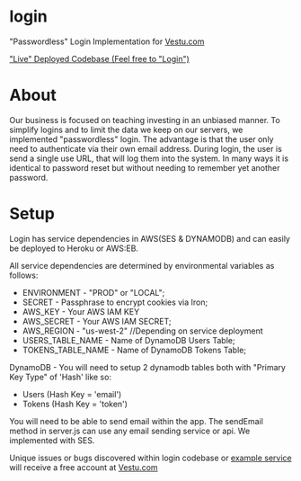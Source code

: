 # login
"Passwordless" Login Implementation for [Vestu.com](https://vestu.com/)

["Live" Deployed Codebase (Feel free to "Login")](https://logintest.vestu.com/)

# About

Our business is focused on teaching investing in an unbiased manner. To simplify logins and to limit the data we keep on our servers, we implemented "passwordless" login. The advantage is that the user only need to authenticate via their own email address. During login, the user is send a single use URL, that will log them into the system. In many ways it is identical to password reset but without needing to remember yet another password.

# Setup

Login has service dependencies in AWS(SES & DYNAMODB) and can easily be deployed to Heroku or AWS:EB.

All service dependencies are determined by environmental variables as follows:

- ENVIRONMENT - "PROD" or "LOCAL";
- SECRET - Passphrase to encrypt cookies via Iron;
- AWS_KEY - Your AWS IAM KEY
- AWS_SECRET - Your AWS IAM SECRET;
- AWS_REGION - "us-west-2" //Depending on service deployment
- USERS_TABLE_NAME - Name of DynamoDB Users Table;
- TOKENS_TABLE_NAME - Name of DynamoDB Tokens Table;

DynamoDB - You will need to setup 2 dynamodb tables both with "Primary Key Type" of 'Hash' like so:
- Users (Hash Key = 'email')
- Tokens (Hash Key = 'token')

You will need to be able to send email within the app. The sendEmail method in server.js can use any email sending service or api. We implemented with SES.

Unique issues or bugs discovered within login codebase or [example service](https://logintest.vestu.com/) will receive a free account at [Vestu.com](https://vestu.com/)
